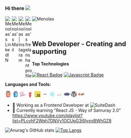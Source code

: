 ### Hi there <img src="https://media.giphy.com/media/hvRJCLFzcasrR4ia7z/giphy.gif" width="22px">

<a href="https://www.linkedin.com/in/elena-c-99bb2665/">
  <img align="left" alt="Menolas's LinkedIN" width="22px" src="https://raw.githubusercontent.com/peterthehan/peterthehan/master/assets/linkedin.svg" />
</a>

<a href="mailto:olenachristensen777@gmail.com">
  <img align="left" alt="Menolas's Mail" width="22px" src="https://epicprogrammerassets.netlify.app/Assets/gmail.svg" />
</a>

<a href="https://www.instagram.com/elena.christensen77/">
  <img align="left" alt="Menolas | Instagram" width="22px" src="https://epicprogrammerassets.netlify.app/Assets/instagram.svg" />
</a>

<a href="https://freelancehunt.com/freelancer/Menolas.html">
  <img align="left" alt="Menolas's freelanshant profile" width="22px" src="https://freelancehunt.com/static/images/logo/freelancehunt-sm.svg?v6" />
</a>

<p align=left> <img src=https://komarev.com/ghpvc/?username=Menolas alt=Menolas /> </p>

<br>

## Web Developer - Creating and supporting

#### Top Technologies

[![React Badge](https://img.shields.io/badge/-React-61DBFB?style=for-the-badge&labelColor=black&logo=react&logoColor=61DBFB)](#) [![Javascript Badge](https://img.shields.io/badge/-Javascript-F0DB4F?style=for-the-badge&labelColor=black&logo=javascript&logoColor=F0DB4F)](#) 
<!--[![Typescript Badge](https://img.shields.io/badge/-Flutter-007acc?style=for-the-badge&labelColor=black&logo=flutter&logoColor=007acc)](#)-->

**Languages and Tools:**

<code><img height="20" src="https://raw.githubusercontent.com/github/explore/80688e429a7d4ef2fca1e82350fe8e3517d3494d/topics/html/html.png"></code>
<code><img height="20" src="https://raw.githubusercontent.com/github/explore/80688e429a7d4ef2fca1e82350fe8e3517d3494d/topics/css/css.png"></code>
<code><img height="20" src="https://raw.githubusercontent.com/github/explore/80688e429a7d4ef2fca1e82350fe8e3517d3494d/topics/sass/sass.png"></code>
<code><img height="20" src="https://raw.githubusercontent.com/github/explore/80688e429a7d4ef2fca1e82350fe8e3517d3494d/topics/gulp/gulp.png"></code>
<code><img height="20" src="https://raw.githubusercontent.com/github/explore/80688e429a7d4ef2fca1e82350fe8e3517d3494d/topics/javascript/javascript.png"></code>
<code><img height="20" src="https://raw.githubusercontent.com/github/explore/80688e429a7d4ef2fca1e82350fe8e3517d3494d/topics/jquery/jquery.png"></code>
<code><img height="20" src="https://raw.githubusercontent.com/github/explore/80688e429a7d4ef2fca1e82350fe8e3517d3494d/topics/react/react.png"></code>
<code><img height="20" src="https://raw.githubusercontent.com/github/explore/80688e429a7d4ef2fca1e82350fe8e3517d3494d/topics/mysql/mysql.png"></code>
<code><img height="20" src="https://raw.githubusercontent.com/github/explore/80688e429a7d4ef2fca1e82350fe8e3517d3494d/topics/php/php.png"></code>
<code><img height="20" src="https://raw.githubusercontent.com/github/explore/80688e429a7d4ef2fca1e82350fe8e3517d3494d/topics/wordpress/wordpress.png"></code>
<code><img height="20" src="https://raw.githubusercontent.com/github/explore/80688e429a7d4ef2fca1e82350fe8e3517d3494d/topics/git/git.png"></code>

- 🔭 Working as a Frontend Developer at <img height="30" alt="SuiteDash" src="https://d2ce5n0xoq9lh5.cloudfront.net/wp-content/uploads/2021/04/SD_2021-website-redesign-logo.svg">
- 🌱 Currently learning "React JS - Way of Samuray 2.0" https://www.youtube.com/playlist?list=PLcvhF2Wqh7DNVy1OCUpG3i5lyxyBWhGZ8

![Anurag's GitHub stats](https://github-readme-stats.vercel.app/api?username=Menolas&show_icons=true&theme=radical)
[![Top Langs](https://github-readme-stats.vercel.app/api/top-langs/?username=Menolas)](https://github.com/anuraghazra/github-readme-stats)



<!--
**Menolas/Menolas** is a ✨ _special_ ✨ repository because its `README.md` (this file) appears on your GitHub profile.

Here are some ideas to get you started:

- 🔭 I’m currently working on ...
- 🌱 I’m currently learning ...
- 👯 I’m looking to collaborate on ...
- 🤔 I’m looking for help with ...
- 💬 Ask me about ...
- 📫 How to reach me: ...
- 😄 Pronouns: ...
- ⚡ Fun fact: ...
-->
